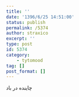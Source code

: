 ```yaml
---
title: ''
date: '1396/6/25 14:51:00'
status: publish
permalink: /5374
author: straxico
excerpt: ''
type: post
id: 5374
category:
    - tytomood
tag: []
post_format: []
---
```

چاینده در باد